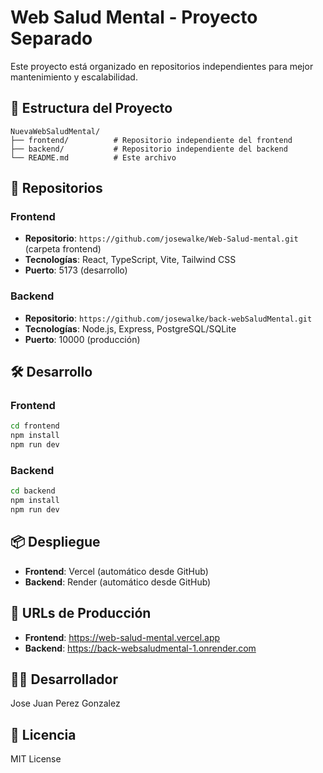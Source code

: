 # Web Salud Mental - Proyecto Separado

Este proyecto está organizado en repositorios independientes para mejor mantenimiento y escalabilidad.

## 📁 Estructura del Proyecto

```
NuevaWebSaludMental/
├── frontend/          # Repositorio independiente del frontend
├── backend/           # Repositorio independiente del backend
└── README.md          # Este archivo
```

## 🚀 Repositorios

### Frontend
- **Repositorio**: `https://github.com/josewalke/Web-Salud-mental.git` (carpeta frontend)
- **Tecnologías**: React, TypeScript, Vite, Tailwind CSS
- **Puerto**: 5173 (desarrollo)

### Backend
- **Repositorio**: `https://github.com/josewalke/back-webSaludMental.git`
- **Tecnologías**: Node.js, Express, PostgreSQL/SQLite
- **Puerto**: 10000 (producción)

## 🛠️ Desarrollo

### Frontend
```bash
cd frontend
npm install
npm run dev
```

### Backend
```bash
cd backend
npm install
npm run dev
```

## 📦 Despliegue

- **Frontend**: Vercel (automático desde GitHub)
- **Backend**: Render (automático desde GitHub)

## 🔗 URLs de Producción

- **Frontend**: https://web-salud-mental.vercel.app
- **Backend**: https://back-websaludmental-1.onrender.com

## 👨‍💻 Desarrollador

Jose Juan Perez Gonzalez

## 📄 Licencia

MIT License